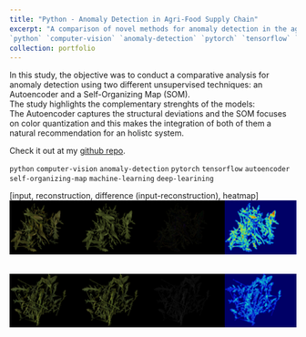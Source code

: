 ```yaml
---
title: "Python - Anomaly Detection in Agri-Food Supply Chain"
excerpt: "A comparison of novel methods for anomaly detection in the agri-food supply chain, specifically exploring the effectiveness of Autoencoders and Self-Organizing Maps in computer vision.\n
`python` `computer-vision` `anomaly-detection` `pytorch` `tensorflow` `autoencoder` `machine-learning` `self-organizing-map`"
collection: portfolio
---
```


In this study, the objective was to conduct a comparative analysis for anomaly detection using two different unsupervised techniques: an Autoencoder and a Self-Organizing Map (SOM). \
The study highlights the complementary strenghts of the models: \
The Autoencoder captures the structural deviations and the SOM focuses on color quantization and this makes the integration of both of them a natural recommendation for an holistc system.

Check it out at my [github repo](https://github.com/GianFederico/BD-Big_Data).

`python` `computer-vision` `anomaly-detection` `pytorch` `tensorflow` `autoencoder` `self-organizing-map` `machine-learning` `deep-learining` 

[input, reconstruction, difference (input-reconstruction), heatmap]
<br/><img src='/images/anomaly1.png'>

<br/><img src='/images/anomaly2.png'>